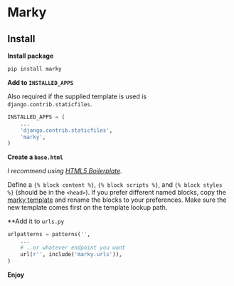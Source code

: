 # Marky

## Install

**Install package**

```bash
pip install marky
```

**Add to `INSTALLED_APPS`**

Also required if the supplied template is used is `django.contrib.staticfiles`.

```python
INSTALLED_APPS = (
    ...
    'django.contrib.staticfiles',
    'marky',
)
```

**Create a `base.html`**

_I recommend using [HTML5 Boilerplate](http://html5boilerplate.com)._

Define a `{% block content %}`, `{% block scripts %}`, and `{% block styles %}`
(should be in the `<head>`). If you prefer different named blocks, copy the
[marky template](https://github.com/bruth/marky/blob/master/marky/templates/preview.html)
and rename the blocks to your preferences. Make sure the new template comes
first on the template lookup path.

**Add it to `urls.py`

```python
urlpatterns = patterns('',
    ...
    # ..or whatever endpoint you want
    url(r'', include('marky.urls')),
)
```

**Enjoy**
